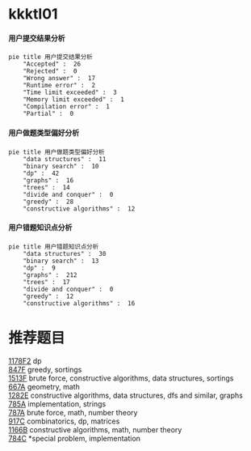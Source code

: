 # kkktl01

<!-- tabs:start -->



#### **用户提交结果分析**

```mermaid
pie title 用户提交结果分析
    "Accepted" :  26
    "Rejected" :  0
    "Wrong answer" :  17
    "Runtime error" :  2
    "Time limit exceeded" :  3
    "Memory limit exceeded" :  1
    "Compilation error" :  1
    "Partial" :  0
```

#### **用户做题类型偏好分析**

```mermaid
pie title 用户做题类型偏好分析
    "data structures" :  11
    "binary search" :  10
    "dp" :  42
    "graphs" :  16
    "trees" :  14
    "divide and conquer" :  0
    "greedy" :  28
    "constructive algorithms" :  12
```
#### **用户错题知识点分析**

```mermaid
pie title 用户错题知识点分析
    "data structures" :  30
    "binary search" :  13
    "dp" :  9
    "graphs" :  212
    "trees" :  17
    "divide and conquer" :  0
    "greedy" :  12
    "constructive algorithms" :  16
```



<!-- tabs:end -->
# 推荐题目
[1178F2](https://codeforces.com/contest/1178F/problem/2)		dp		  
[847F](https://codeforces.com/contest/847/problem/F)		greedy,
                        sortings		  
[1513F](https://codeforces.com/contest/1513/problem/F)		brute force,
                        constructive algorithms,
                        data structures,
                        sortings		  
[667A](https://codeforces.com/contest/667/problem/A)		geometry,
                        math		  
[1282E](https://codeforces.com/contest/1282/problem/E)		constructive algorithms,
                        data structures,
                        dfs and similar,
                        graphs		  
[785A](https://codeforces.com/contest/785/problem/A)		implementation,
                        strings		  
[787A](https://codeforces.com/contest/787/problem/A)		brute force,
                        math,
                        number theory		  
[917C](https://codeforces.com/contest/917/problem/C)		combinatorics,
                        dp,
                        matrices		  
[1166B](https://codeforces.com/contest/1166/problem/B)		constructive algorithms,
                        math,
                        number theory		  
[784C](https://codeforces.com/contest/784/problem/C)		*special problem,
                        implementation		  
